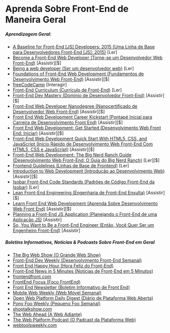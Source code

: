 # Aprenda Sobre Front-End de Maneira Geral

##### Aprendizagem Geral:

* [A Baseline for Front-End [JS] Developers: 2015 (Uma Linha de Base para Desenvolvedores Front-End [JS]: 2015)](http://rmurphey.com/blog/2015/03/23/a-baseline-for-front-end-developers-2015/) [Ler]
* [Become a Front-End Web Developer (Torne-se um Desenvolvedor Web Front-End)](https://www.lynda.com/learning-paths/Web/become-a-front-end-web-developer) [Assistir][$]
* [Being a web developer (Ser um desenvolvedor web)](http://www.yellowshoe.com.au/standards) [Ler]
* [Foundations of Front-End Web Development (Fundamentos de Desenvolvimento Web Front-End)](https://www.udemy.com/foundations-of-front-end-development/) [Assistir][$]
* [freeCodeCamp](http://freecodecamp.com/) [Interagir]
* [Front-End Curriculum (Currículo de Front-End)](https://gist.github.com/stevekinney/03027e71aac341af14a2) [Ler]
* [Front-End Dev Mastery (Domínio de Desenvolvedor Front-End)](https://mijingo.com/products/bundles/front-end-dev-mastery/) [Assistir][$]
* [Front-End Web Developer Nanodegree (Nanocertificado de Desenvolvedor Web Front-End)](https://www.udacity.com/course/front-end-web-developer-nanodegree--nd001) [Assistir][$]
* [Front End Web Development Career Kickstart (Pontapé Inicial para Carreira de Desenvolvimento Front End)](http://www.pluralsight.com/courses/front-end-web-development-career-kickstart) [Assistir][$]
* [Front End Web Development: Get Started (Desenvolvimento Web Front End: Iniciar)](http://www.pluralsight.com/courses/front-end-web-development-get-started) [Assistir][$]
* [Front-End Web Development Quick Start With HTML5, CSS, and JavaScript (Início Rápido de Desenvolvimento Web Front-End Com HTML5, CSS e JavaScript)](http://www.pluralsight.com/courses/front-end-web-app-html5-javascript-css) [Assistir][$]
* [Front-End Web Development: The Big Nerd Ranch Guide (Desenvolvimento Web Front-End: O Guia do Big Nerd Ranch)](https://www.amazon.com/Front-End-Web-Development-Ranch-Guide/dp/0134433947/?&_encoding=UTF8&tag=frontend-handbook-20&linkCode=ur2&linkId=06802d4e42ca55b03294779c960d0826&camp=1789&creative=9325) [Ler][$]
* [Frontend Guidelines (Linhas de Base de Frontend)](https://github.com/bendc/frontend-guidelines) [Ler]
* [Introduction to Web Development (Introdução ao Desenvolvimento Web)](https://frontendmasters.com/courses/web-development/) [Assistir][$]
* [Isobar Front-End Code Standards (Padrões de Código Front-End da Isobar)](http://isobar-idev.github.io/code-standards/) [Ler]
* [Lean Front-End Engineering (Engenharia de Front-End Enxulta)](https://frontendmasters.com/courses/lean-front-end-engineering/) [Assistir][$]
* [Learn Front End Web Development (Aprenda Sobre Desenvolvimento Web Front End)](https://teamtreehouse.com/tracks/front-end-web-development) [Assistir][$]
* [Planning a Front-End JS Application (Planejando o Front-End de uma Aplicação JS)](https://www.youtube.com/watch?v=q4zEGkjTBFA) [Assistir]
* [So, You Want to Be a Front-End Engineer (Então, Você Quer Ser um Engenheiro Front-End)](https://www.youtube.com/watch?v=Lsg84NtJbmI) [Assistir]

##### Boletins Informativos, Notícias &amp; Podcasts Sobre Front-End em Geral

* [The Big Web Show (O Grande Web Show)](http://5by5.tv/bigwebshow)
* [Front-End Dev Weekly (Desenvolvimento Front-End Semanal)](http://frontenddevweekly.com/)
* [Front End Happy Hour (Hora Feliz do Front-End)](http://frontendhappyhour.com/)
* [Front-End News in 5 Minutes (Notícias de Front-End em 5 Minutos)](https://frontendfive.codeschool.com/)
* [frontendfront.com](http://frontendfront.com/)
* [FrontEnd Focus (Foco FrontEnd)](http://frontendfocus.co/)
* [Front End Newsletter (Boletim Informativo de Front End)](http://frontendnewsletter.com/)
* [Mobile Web Weekly (Web Móvel Semanal)](http://mobilewebweekly.co/)
* [Open Web Platform Daily Digest (Diário de Plataforma Web Aberta)](http://webplatformdaily.org/)
* [Pony Foo Weekly (Pequeno Foo Semanal)](https://ponyfoo.com/weekly)
* [shoptalkshow.com](http://shoptalkshow.com/)
* [The Web Ahead (A Web Adiante)](http://thewebahead.net/)
* [The Web Platform Podcast (O Padcast da Plataforma Web)](http://thewebplatform.libsyn.com/)
* [webtoolsweekly.com](http://webtoolsweekly.com/)